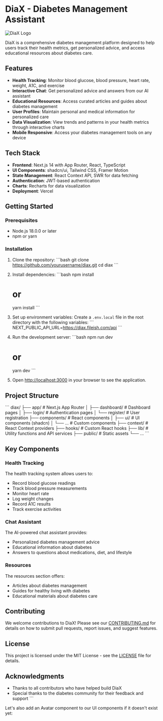 # DiaX - Diabetes Management Assistant

![DiaX Logo](public/logo.png)

DiaX is a comprehensive diabetes management platform designed to help users track their health metrics, get personalized advice, and access educational resources about diabetes care.

## Features

- **Health Tracking**: Monitor blood glucose, blood pressure, heart rate, weight, A1C, and exercise
- **Interactive Chat**: Get personalized advice and answers from our AI assistant
- **Educational Resources**: Access curated articles and guides about diabetes management
- **User Profiles**: Maintain personal and medical information for personalized care
- **Data Visualization**: View trends and patterns in your health metrics through interactive charts
- **Mobile Responsive**: Access your diabetes management tools on any device

## Tech Stack

- **Frontend**: Next.js 14 with App Router, React, TypeScript
- **UI Components**: shadcn/ui, Tailwind CSS, Framer Motion
- **State Management**: React Context API, SWR for data fetching
- **Authentication**: JWT-based authentication
- **Charts**: Recharts for data visualization
- **Deployment**: Vercel

## Getting Started

### Prerequisites

- Node.js 18.0.0 or later
- npm or yarn

### Installation

1. Clone the repository:
   \`\`\`bash
   git clone https://github.com/yourusername/diax.git
   cd diax
   \`\`\`

2. Install dependencies:
   \`\`\`bash
   npm install
   # or
   yarn install
   \`\`\`

3. Set up environment variables:
   Create a `.env.local` file in the root directory with the following variables:
   \`\`\`
   NEXT_PUBLIC_API_URL=https://diax.fileish.com/api
   \`\`\`

4. Run the development server:
   \`\`\`bash
   npm run dev
   # or
   yarn dev
   \`\`\`

5. Open [http://localhost:3000](http://localhost:3000) in your browser to see the application.

## Project Structure

\`\`\`
diax/
├── app/                  # Next.js App Router
│   ├── dashboard/        # Dashboard pages
│   ├── login/            # Authentication pages
│   └── register/         # User registration
├── components/           # React components
│   ├── ui/               # UI components (shadcn)
│   └── ...               # Custom components
├── context/              # React Context providers
├── hooks/                # Custom React hooks
├── lib/                  # Utility functions and API services
├── public/               # Static assets
└── ...
\`\`\`

## Key Components

### Health Tracking

The health tracking system allows users to:
- Record blood glucose readings
- Track blood pressure measurements
- Monitor heart rate
- Log weight changes
- Record A1C results
- Track exercise activities

### Chat Assistant

The AI-powered chat assistant provides:
- Personalized diabetes management advice
- Educational information about diabetes
- Answers to questions about medications, diet, and lifestyle

### Resources

The resources section offers:
- Articles about diabetes management
- Guides for healthy living with diabetes
- Educational materials about diabetes care

## Contributing

We welcome contributions to DiaX! Please see our [CONTRIBUTING.md](CONTRIBUTING.md) for details on how to submit pull requests, report issues, and suggest features.

## License

This project is licensed under the MIT License - see the [LICENSE](LICENSE) file for details.

## Acknowledgments

- Thanks to all contributors who have helped build DiaX
- Special thanks to the diabetes community for their feedback and support
\`\`\`

Let's also add an Avatar component to our UI components if it doesn't exist yet:
